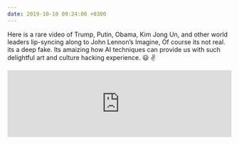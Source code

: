 ```yaml
---
date: 2019-10-10 09:24:08 +0300
---
```


Here is a rare video of Trump, Putin, Obama, Kim Jong Un, and other world leaders lip-syncing along to John Lennon’s Imagine,
Of course its not real. its a deep fake. Its amaizing how AI techniques can provide us with such delightful art and culture hacking experience. :smiley: :v:

 <iframe width="100%"  src="https://www.youtube.com/embed/Lfa5WvqBSq4" frameborder="0" allow="accelerometer; autoplay; encrypted-media; gyroscope; picture-in-picture" allowfullscreen></iframe>

